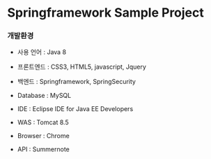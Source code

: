 # Springframework Sample Project

### 개발환경
- 사용 언어 : Java 8

- 프론트엔드 : CSS3, HTML5, javascript, Jquery

- 백엔드 : Springframework, SpringSecurity

- Database : MySQL

- IDE : Eclipse IDE for Java EE Developers

- WAS : Tomcat 8.5

- Browser : Chrome

- API : Summernote
